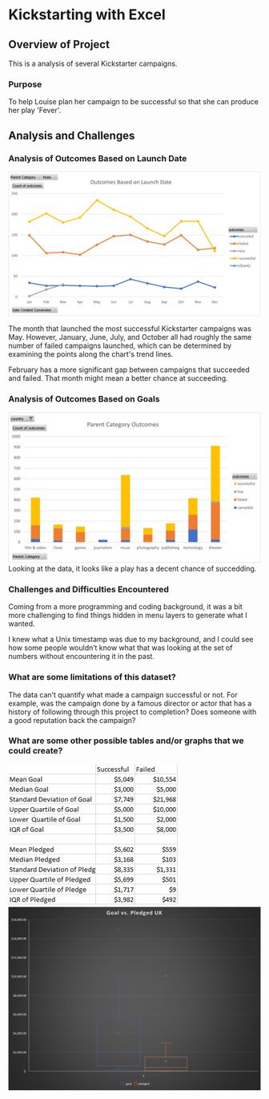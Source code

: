 # Kickstarting with Excel

## Overview of Project
  This is a analysis of several Kickstarter campaigns.

### Purpose
  To help Louise plan her campaign to be successful so that she can produce her play 'Fever'.

## Analysis and Challenges

### Analysis of Outcomes Based on Launch Date
  ![](assets/outcomes_based_on_launch_date_graph.png)

  The month that launched the most successful Kickstarter campaigns was May. However, January, June, July, and October all had roughly the same number of failed campaigns launched, which can be determined by examining the points along the chart's trend lines.
  
  February has a more significant gap between campaigns that succeeded and failed. That month might mean a better chance at succeeding.

### Analysis of Outcomes Based on Goals
  ![](assets/parent_category_outcomes_graph.png)
  Looking at the data, it looks like a play has a decent chance of succedding.

### Challenges and Difficulties Encountered
  Coming from a more programming and coding background, it was a bit more challenging to find things hidden in menu layers to generate what I wanted.

  I knew what a Unix timestamp was due to my background, and I could see how some people wouldn’t know what that was looking at the set of numbers without encountering it in the past.


### What are some limitations of this dataset?
The data can’t quantify what made a campaign successful or not. For example, was the campaign done by a famous director or actor that has a history of following through this project to completion? Does someone with a good reputation back the campaign?

### What are some other possible tables and/or graphs that we could create?
  ![](assets/success_vs_failed_stats_table.png)
  ![](assets/goal_vs_pledged_uk_chart.png)
